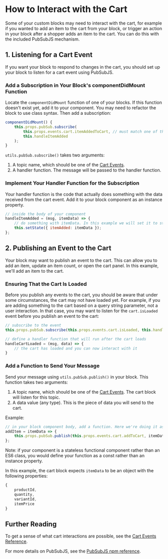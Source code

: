 # How to Interact with the Cart

Some of your custom blocks may need to interact with the cart, for example if you wanted to add an item to the cart from your block, or trigger an action in your block after a shopper adds an item to the cart. You can do this with the included PubSubJS mechanism.

## 1. Listening for a Cart Event

If you want your block to respond to changes in the cart, you should set up your block to listen for a cart event using PubSubJS.

### Add a Subscription in Your Block's componentDidMount Function

Locate the `componentDidMount` function of one of your blocks. If this function doesn't exist yet, add it to your component. You may need to refactor the block to use class syntax. Then add a subscription:

```js
componentDidMount() {
    this.props.pubSub.subscribe(
        this.props.events.cart.itemAddedToCart, // must match one of the cart events
        this.handleItemAdded
    );
}
```

`utils.pubSub.subscribe()` takes two arguments:

1. A topic name, which should be one of the [Cart Events](/references/cart-events/README.md).
2. A handler function. The message will be passed to the handler function.

### Implement Your Handler Function for the Subscription

Your handler function is the code that actually does something with the data received from the cart event. Add it to your block component as an instance property.

```js
// inside the body of your component
handleItemAdded = (msg, itemData) => {
    // do something with itemData. In this example we will set it to state.
    this.setState({ itemAdded: itemData });
};
```

## 2. Publishing an Event to the Cart

Your block may want to publish an event to the cart. This can allow you to add an item, update an item count, or open the cart panel. In this example, we'll add an item to the cart.

### Ensuring That the Cart Is Loaded

Before you publish any events to the cart, you should be aware that under some circumstances, the cart may not have loaded yet. For example, if you are adding something to the cart based on a query string parameter, not a user interaction. In that case, you may want to listen for the `cart.isLoaded` event before you publish an event to the cart:

```js
// subscribe to the event
this.props.pubSub.subscribe(this.props.events.cart.isLoaded, this.handleCartLoaded);

// define a handler function that will run after the cart loads
handleCartLoaded = (msg, data) => {
    // the cart has loaded and you can now interact with it
}
```

### Add a Function to Send Your Message

Send your message using `utils.pubSub.publish()` in your block. This function takes two arguments:

1. A topic name, which should be one of the [Cart Events](/references/cart-events/README.md). The cart block will listen for this topic.
2. A data value (any type). This is the piece of data you will send to the cart.

Example:

```js
// in your block component body, add a function. Here we're doing it as an instance property because this component is a class.
addItem = itemData => {
    this.props.pubSub.publish(this.props.events.cart.addToCart, itemData);
};
```

Note: if your component is a stateless functional component rather than an ES6 class, you would define your function as a const rather than an instance property.

In this example, the cart block expects `itemData` to be an object with the following properties:

```js
{
    productId,
    quantity,
    variantId,
    itemPrice
}
```

## Further Reading

To get a sense of what cart interactions are possible, see the [Cart Events Reference](/references/cart-events/README.md).

For more details on PubSubJS, see the [PubSubJS npm reference](https://www.npmjs.com/package/pubsub-js).
